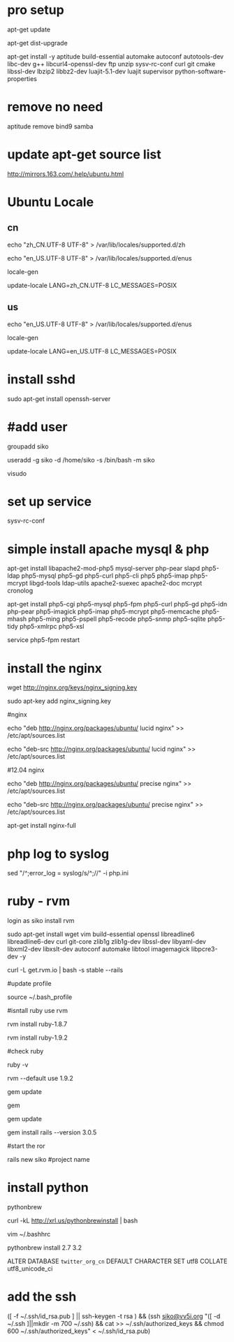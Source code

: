 pro setup
=========

apt-get update

apt-get dist-upgrade

apt-get install -y aptitude build-essential automake autoconf autotools-dev libc-dev g++ libcurl4-openssl-dev ftp unzip sysv-rc-conf curl git cmake libssl-dev lbzip2 libbz2-dev luajit-5.1-dev luajit supervisor python-software-properties


remove no need
==============

aptitude remove bind9 samba


update apt-get source list
==========================

http://mirrors.163.com/.help/ubuntu.html

Ubuntu Locale
=============

cn
--

echo "zh_CN.UTF-8 UTF-8" > /var/lib/locales/supported.d/zh

echo "en_US.UTF-8 UTF-8" > /var/lib/locales/supported.d/enus

locale-gen

update-locale LANG=zh_CN.UTF-8 LC_MESSAGES=POSIX

us
--

echo "en_US.UTF-8 UTF-8" > /var/lib/locales/supported.d/enus

locale-gen

update-locale LANG=en_US.UTF-8 LC_MESSAGES=POSIX


install sshd
============

sudo apt-get install openssh-server

#add user
=========

groupadd siko

useradd -g siko -d /home/siko -s /bin/bash -m siko

visudo


set up service
==============

sysv-rc-conf



simple install apache mysql & php
=================================

apt-get install libapache2-mod-php5 mysql-server php-pear slapd php5-ldap php5-mysql php5-gd php5-curl php5-cli php5 php5-imap php5-mcrypt libgd-tools ldap-utils apache2-suexec apache2-doc mcrypt cronolog

apt-get install php5-cgi php5-mysql php5-fpm php5-curl php5-gd php5-idn php-pear php5-imagick php5-imap php5-mcrypt php5-memcache php5-mhash php5-ming php5-pspell php5-recode php5-snmp php5-sqlite php5-tidy php5-xmlrpc php5-xsl


service php5-fpm restart

install the nginx
=================

wget http://nginx.org/keys/nginx_signing.key

sudo apt-key add nginx_signing.key

#nginx

echo "deb http://nginx.org/packages/ubuntu/ lucid nginx" >> /etc/apt/sources.list

echo "deb-src http://nginx.org/packages/ubuntu/ lucid nginx" >> /etc/apt/sources.list

#12.04 nginx

echo "deb http://nginx.org/packages/ubuntu/ precise nginx"  >> /etc/apt/sources.list

echo "deb-src http://nginx.org/packages/ubuntu/ precise nginx" >> /etc/apt/sources.list

apt-get install nginx-full


php log to syslog
=================

sed "/^;error_log = syslog/s/^;//" -i php.ini


ruby - rvm
==========

login as siko install rvm

sudo apt-get install wget vim build-essential openssl libreadline6 libreadline6-dev curl git-core zlib1g zlib1g-dev libssl-dev libyaml-dev libxml2-dev libxslt-dev autoconf automake libtool imagemagick libpcre3-dev -y

curl -L get.rvm.io | bash -s stable --rails

#update profile

source ~/.bash_profile

#isntall ruby use rvm

rvm  install ruby-1.8.7

rvm  install ruby-1.9.2

#check ruby

ruby -v

rvm --default use 1.9.2

gem update

gem

gem update

gem install rails --version 3.0.5

#start the ror

rails new siko #project name

install python
==============

pythonbrew 

curl -kL http://xrl.us/pythonbrewinstall | bash  

vim ~/.bashhrc 

pythonbrew install 2.7 3.2



ALTER DATABASE `twitter_org_cn` DEFAULT CHARACTER SET utf8 COLLATE utf8_unicode_ci

add the ssh 
===========

([ -f ~/.ssh/id_rsa.pub ] || ssh-keygen -t rsa ) && (ssh siko@vv5i.org "([ -d ~/.ssh ]||mkdir -m 700 ~/.ssh) && cat >> ~/.ssh/authorized_keys && chmod 600 ~/.ssh/authorized_keys" < ~/.ssh/id_rsa.pub)


